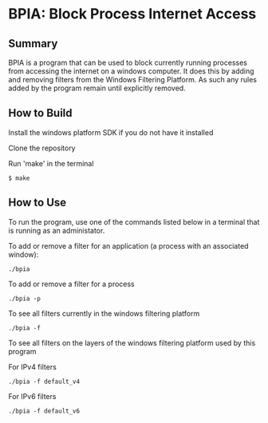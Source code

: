 # BPIA: Block Process Internet Access

## Summary

BPIA is a program that can be used to block currently running processes from accessing the internet on a windows computer. It does this by adding and removing filters from the Windows Filtering Platform. As such any rules added by the program remain until explicitly removed.

## How to Build

Install the windows platform SDK if you do not have it installed

Clone the repository

Run 'make' in the terminal

```
$ make
```


## How to Use

To run the program, use one of the commands listed below in a terminal that is running as an administator. 

To add or remove a filter for an application (a process with an associated window):

```
./bpia
```

To add or remove a filter for a process

```
./bpia -p
```

To see all filters currently in the windows filtering platform

```
./bpia -f
```

To see all filters on the layers of the windows filtering platform used by this program

For IPv4 filters

```
./bpia -f default_v4
```

For IPv6 filters

```
./bpia -f default_v6
```
